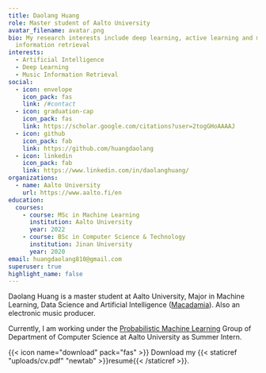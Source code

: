 ```yaml
---
title: Daolang Huang
role: Master student of Aalto University
avatar_filename: avatar.png
bio: My research interests include deep learning, active learning and music
  information retrieval
interests:
  - Artificial Intelligence
  - Deep Learning
  - Music Information Retrieval
social:
  - icon: envelope
    icon_pack: fas
    link: /#contact
  - icon: graduation-cap
    icon_pack: fas
    link: https://scholar.google.com/citations?user=2togGHoAAAAJ
  - icon: github
    icon_pack: fab
    link: https://github.com/huangdaolang
  - icon: linkedin
    icon_pack: fab
    link: https://www.linkedin.com/in/daolanghuang/
organizations:
  - name: Aalto University
    url: https://www.aalto.fi/en
education:
  courses:
    - course: MSc in Machine Learning
      institution: Aalto University
      year: 2022
    - course: BSc in Computer Science & Technology
      institution: Jinan University
      year: 2020
email: huangdaolang810@gmail.com
superuser: true
highlight_name: false
---
```

Daolang Huang is a master student at Aalto University, Major in Machine Learning, Data Science and Artificial Intelligence ([Macadamia](https://into.aalto.fi/display/enccis/Machine+Learning%2C+Data+Science+and+Artificial+Intelligence+%28Macadamia%29+2020-2022)). Also an electronic music producer.

Currently, I am working under the [Probabilistic Machine Learning](https://research.cs.aalto.fi/pml/) Group of Department of Computer Science at Aalto University as Summer Intern.

{{< icon name="download" pack="fas" >}} Download my {{< staticref "uploads/cv.pdf" "newtab" >}}resumé{{< /staticref >}}.